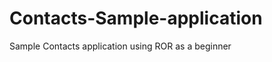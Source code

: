 Contacts-Sample-application
===========================

Sample Contacts application using ROR as a beginner

